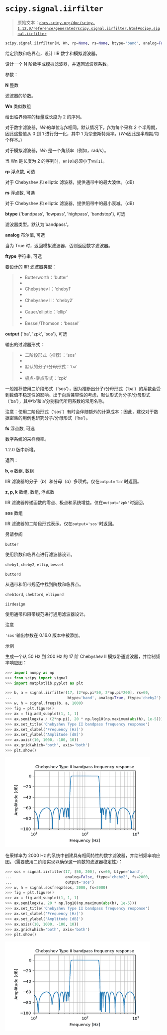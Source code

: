 # `scipy.signal.iirfilter`

> 原始文本：[`docs.scipy.org/doc/scipy-1.12.0/reference/generated/scipy.signal.iirfilter.html#scipy.signal.iirfilter`](https://docs.scipy.org/doc/scipy-1.12.0/reference/generated/scipy.signal.iirfilter.html#scipy.signal.iirfilter)

```py
scipy.signal.iirfilter(N, Wn, rp=None, rs=None, btype='band', analog=False, ftype='butter', output='ba', fs=None)
```

给定阶数和临界点，设计 IIR 数字和模拟滤波器。

设计一个 N 阶数字或模拟滤波器，并返回滤波器系数。

参数：

**N** 整数

滤波器的阶数。

**Wn** 类似数组

给出临界频率的标量或长度为 2 的序列。

对于数字滤波器，*Wn*的单位与*fs*相同。默认情况下，*fs*为每个采样 2 个半周期，因此这些值从 0 到 1 进行归一化，其中 1 为奈奎斯特频率。(*Wn*因此是半周期/每个样本。)

对于模拟滤波器，*Wn* 是一个角频率（例如，rad/s）。

当 Wn 是长度为 2 的序列时，`Wn[0]`必须小于`Wn[1]`。

**rp** 浮点数, 可选

对于 Chebyshev 和 elliptic 滤波器，提供通带中的最大波纹。（dB）

**rs** 浮点数, 可选

对于 Chebyshev 和 elliptic 滤波器，提供阻带中的最小衰减。（dB）

**btype** {'bandpass', 'lowpass', 'highpass', 'bandstop'}, 可选

滤波器类型。默认为‘bandpass’。

**analog** 布尔值, 可选

当为 True 时，返回模拟滤波器，否则返回数字滤波器。

**ftype** 字符串, 可选

要设计的 IIR 滤波器类型：

> +   Butterworth：‘butter’
> +   
> +   Chebyshev I：‘cheby1’
> +   
> +   Chebyshev II：‘cheby2’
> +   
> +   Cauer/elliptic：‘ellip’
> +   
> +   Bessel/Thomson：‘bessel’

**output** {'ba', 'zpk', 'sos'}, 可选

输出的过滤器形式：

> +   二阶段形式（推荐）：‘sos’
> +   
> +   默认的分子/分母形式：‘ba’
> +   
> +   极点-零点形式：‘zpk’

一般推荐使用二阶段形式（‘sos’），因为推断出分子/分母形式（‘ba’）的系数会受到数值不稳定性的影响。出于向后兼容性的考虑，默认形式为分子/分母形式（‘ba’），其中‘b’和‘a’分别指代所用系数的常用名称。

注意：使用二阶段形式（‘sos’）有时会伴随额外的计算成本：因此，建议对于数据密集的用例也研究分子/分母形式（‘ba’）。

**fs** 浮点数, 可选

数字系统的采样频率。

1.2.0 版中新增。

返回：

**b, a** 数组, 数组

IIR 滤波器的分子（*b*）和分母（*a*）多项式。仅在`output='ba'`时返回。

**z, p, k** 数组, 数组, 浮点数

IIR 滤波器传递函数的零点、极点和系统增益。仅在`output='zpk'`时返回。

**sos** 数组

IIR 滤波器的二阶段形式表示。仅在`output='sos'`时返回。

另请参阅

`butter`

使用阶数和临界点进行滤波器设计。

`cheby1`, `cheby2`, `ellip`, `bessel`

`buttord`

从通带和阻带规范中找到阶数和临界点。

`cheb1ord`, `cheb2ord`, `ellipord`

`iirdesign`

使用通带和阻带规范进行通用滤波器设计。

注意

`'sos'`输出参数在 0.16.0 版本中被添加。

示例

生成一个从 50 Hz 到 200 Hz 的 17 阶 Chebyshev II 模拟带通滤波器，并绘制频率响应图：

```py
>>> import numpy as np
>>> from scipy import signal
>>> import matplotlib.pyplot as plt 
```

```py
>>> b, a = signal.iirfilter(17, [2*np.pi*50, 2*np.pi*200], rs=60,
...                         btype='band', analog=True, ftype='cheby2')
>>> w, h = signal.freqs(b, a, 1000)
>>> fig = plt.figure()
>>> ax = fig.add_subplot(1, 1, 1)
>>> ax.semilogx(w / (2*np.pi), 20 * np.log10(np.maximum(abs(h), 1e-5)))
>>> ax.set_title('Chebyshev Type II bandpass frequency response')
>>> ax.set_xlabel('Frequency [Hz]')
>>> ax.set_ylabel('Amplitude [dB]')
>>> ax.axis((10, 1000, -100, 10))
>>> ax.grid(which='both', axis='both')
>>> plt.show() 
```

![../../_images/scipy-signal-iirfilter-1_00_00.png](img/2d70bb9bd12b23f0367f5d5990f9e992.png)

在采样率为 2000 Hz 的系统中创建具有相同特性的数字滤波器，并绘制频率响应图。（需要使用二阶段实现以确保这一阶数的滤波器稳定性）：

```py
>>> sos = signal.iirfilter(17, [50, 200], rs=60, btype='band',
...                        analog=False, ftype='cheby2', fs=2000,
...                        output='sos')
>>> w, h = signal.sosfreqz(sos, 2000, fs=2000)
>>> fig = plt.figure()
>>> ax = fig.add_subplot(1, 1, 1)
>>> ax.semilogx(w, 20 * np.log10(np.maximum(abs(h), 1e-5)))
>>> ax.set_title('Chebyshev Type II bandpass frequency response')
>>> ax.set_xlabel('Frequency [Hz]')
>>> ax.set_ylabel('Amplitude [dB]')
>>> ax.axis((10, 1000, -100, 10))
>>> ax.grid(which='both', axis='both')
>>> plt.show() 
```

![../../_images/scipy-signal-iirfilter-1_01_00.png](img/8edf9120cb8568a17b882587a762ce32.png)
